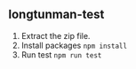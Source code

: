 ## longtunman-test
1. Extract the zip file.
2. Install packages
`npm install`
3. Run test
`npm run test`
